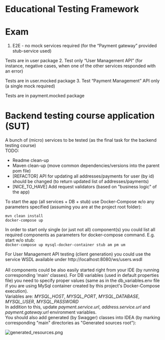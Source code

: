 # Educational Testing Framework

# Exam

1. E2E - no mock services required (for the “Payment gateway” provided stub-service used)

Tests are in user package
2. Test only “User Management API” (for instance, negative cases, when one of the other services responded with an error)

Tests are in user.mocked package
3. Test “Payment Management” API only (a single mock required)

Tests are in payment.mocked package




# Backend testing course application (SUT)

A bunch of (micro) services to be tested (as the final task for the backend testing course)<br/>
TODO:
- Readme clean-up
- Maven clean-up (move common dependencies/versions into the parent pom file)
- [REFACTOR] API for updating all addresses/payments for user (by id) should be changed (to return updated list of addresses/payments)
- [NICE_TO_HAVE] Add request validators (based on "business logic" of the app)


To start the app (all services + DB + stub) use Docker-Compose w/o any parameters specified 
(assuming you are at the project root folder):<br/>
```
mvn clean install
docker-compose up
```

In order to start only single (or just not all) component(s) you could list all required 
components as parameters for docker-compose command. E.g. start w/o stub:<br/>
```docker-compose up mysql-docker-container stub am pm um```

For User Management API testing (client generation) you could use the service WSDL available under http://localhost:8080/ws/users.wsdl <br/><br/> 
All components could be also easily started right from your IDE 
(by running corresponding 'main' classes). For DB variables (used in default properties file) 
you need to specify proper values (same as in the db_variables.env file if you are using MySql container created 
by this project's Docker-Compose execution).<br/>
Variables are: *MYSQL_HOST*, *MYSQL_PORT*, *MYSQL_DATABASE*, *MYSQL_USER*, *MYSQL_PASSWORD*<br/>
In addition to this, update *payment.service.url*, *address.service.url* and *payment.gateway.url* environment variables.<br/>
You should also add generated (by Swagger) classes into IDEA 
(by marking corresponding "main" directories as "Generated sources root"):

![generated_resources.png](generated_resources.png)
